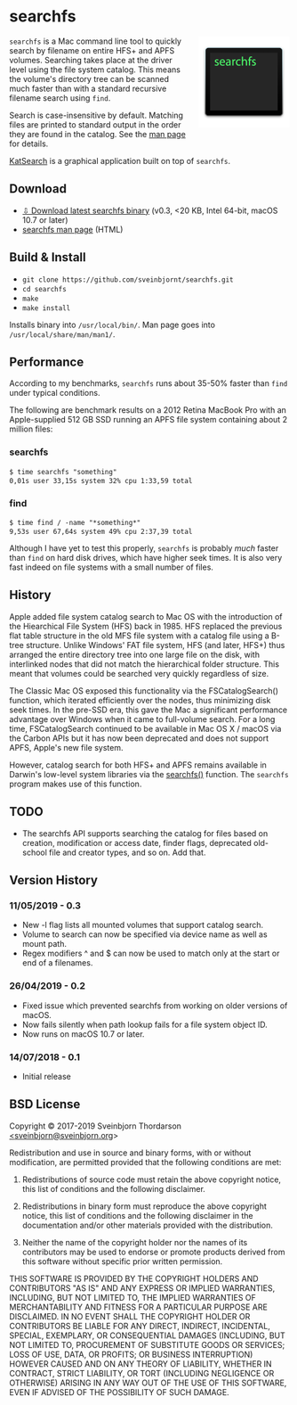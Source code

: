 # searchfs

<img src="searchfs.png" width="164" height="164" alt="searchfs icon" style="float: right; margin-left: 20px; margin-bottom: 20px;" align="right">

`searchfs` is a Mac command line tool to quickly search by filename on entire HFS+ and APFS volumes. Searching takes place at the driver level using the file system catalog. This means the volume's directory tree can be scanned much faster than with a standard recursive filename search using `find`.

Search is case-insensitive by default. Matching files are printed to standard output in the order they are found in the catalog. See the [man page](https://sveinbjorn.org/files/manpages/searchfs.1.html) for details.

[KatSearch](https://github.com/sveinbjornt/KatSearch) is a graphical application built on top of `searchfs`.

## Download

* [⇩ Download latest searchfs binary](https://sveinbjorn.org/files/software/searchfs.zip) (v0.3, <20 KB, Intel 64-bit, macOS 10.7 or later)
* [searchfs man page](https://sveinbjorn.org/files/manpages/searchfs.1.html) (HTML)

## Build & Install

* `git clone https://github.com/sveinbjornt/searchfs.git`
* `cd searchfs`
* `make`
* `make install`

Installs binary into <code>/usr/local/bin/</code>. Man page goes into <code>/usr/local/share/man/man1/</code>.

## Performance

According to my benchmarks, `searchfs` runs about 35-50% faster than `find` under typical conditions.

The following are benchmark results on a 2012 Retina MacBook Pro with an Apple-supplied 512 GB SSD running an APFS file system containing about 2 million files:

### searchfs
```shell
$ time searchfs "something"
0,01s user 33,15s system 32% cpu 1:33,59 total
```
### find
```shell
$ time find / -name "*something*"
9,53s user 67,64s system 49% cpu 2:37,39 total
```

Although I have yet to test this properly, `searchfs` is probably *much* faster than `find` on hard disk drives, which have higher seek times. It is also very fast indeed on file systems with a small number of files.

## History

Apple added file system catalog search to Mac OS with the introduction of the Hiearchical File System (HFS) back in 1985. HFS replaced the previous flat table structure in the old MFS file system with a catalog file using a B-tree structure. Unlike Windows' FAT file system, HFS (and later, HFS+) thus arranged the entire directory tree into one large file on the disk, with interlinked nodes that did not match the hierarchical folder structure. This meant that volumes could be searched very quickly regardless of size.

The Classic Mac OS exposed this functionality via the FSCatalogSearch() function, which iterated efficiently over the nodes, thus minimizing disk seek times. In the pre-SSD era, this gave the Mac a significant performance advantage over Windows when it came to full-volume search. For a long time, FSCatalogSearch continued to be available in Mac OS X / macOS via the Carbon APIs but it has now been deprecated and does not support APFS, Apple's new file system.

However, catalog search for both HFS+ and APFS remains available in Darwin's low-level system libraries via the [searchfs()](https://www.unix.com/man-page/osx/2/searchfs/) function. The `searchfs` program makes use of this function.

## TODO

* The searchfs API supports searching the catalog for files based on creation, modification or access date, finder flags, deprecated old-school file and creator types, and so on. Add that.

## Version History

### 11/05/2019 - **0.3**

* New -l flag lists all mounted volumes that support catalog search.
* Volume to search can now be specified via device name as well as mount path.
* Regex modifiers ^ and $ can now be used to match only at the start or end of a filenames.

### 26/04/2019 - **0.2**

* Fixed issue which prevented searchfs from working on older versions of macOS.
* Now fails silently when path lookup fails for a file system object ID.
* Now runs on macOS 10.7 or later.

### 14/07/2018 - **0.1**

* Initial release

## BSD License

Copyright © 2017-2019 Sveinbjorn Thordarson <a href="mailto:sveinbjorn@sveinbjorn.org">&lt;sveinbjorn@sveinbjorn.org&gt;</a>

Redistribution and use in source and binary forms, with or without modification, are permitted provided that the following conditions are met:

1. Redistributions of source code must retain the above copyright notice, this list of conditions and the following disclaimer.

2. Redistributions in binary form must reproduce the above copyright notice, this list of conditions and the following disclaimer in the documentation and/or other materials provided with the distribution.

3. Neither the name of the copyright holder nor the names of its contributors may be used to endorse or promote products derived from this software without specific prior written permission.

THIS SOFTWARE IS PROVIDED BY THE COPYRIGHT HOLDERS AND CONTRIBUTORS "AS IS" AND ANY EXPRESS OR IMPLIED WARRANTIES, INCLUDING, BUT NOT LIMITED TO, THE IMPLIED WARRANTIES OF MERCHANTABILITY AND FITNESS FOR A PARTICULAR PURPOSE ARE DISCLAIMED. IN NO EVENT SHALL THE COPYRIGHT HOLDER OR CONTRIBUTORS BE LIABLE FOR ANY DIRECT, INDIRECT, INCIDENTAL, SPECIAL, EXEMPLARY, OR CONSEQUENTIAL DAMAGES (INCLUDING, BUT NOT LIMITED TO, PROCUREMENT OF SUBSTITUTE GOODS OR SERVICES; LOSS OF USE, DATA, OR PROFITS; OR BUSINESS INTERRUPTION) HOWEVER CAUSED AND ON ANY THEORY OF LIABILITY, WHETHER IN CONTRACT, STRICT LIABILITY, OR TORT (INCLUDING NEGLIGENCE OR OTHERWISE) ARISING IN ANY WAY OUT OF THE USE OF THIS SOFTWARE, EVEN IF ADVISED OF THE POSSIBILITY OF SUCH DAMAGE.
